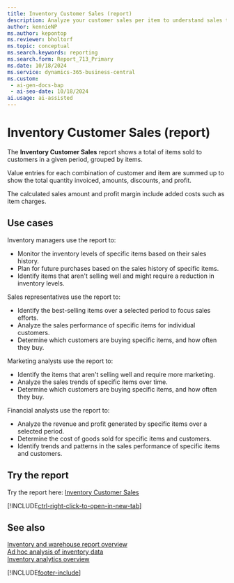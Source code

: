 ```yaml
---
title: Inventory Customer Sales (report)
description: Analyze your customer sales per item to understand sales trends, optimize inventory management, and improve marketing efforts. Assess the relationship between discounts, sales amounts, and volume of item sales.
author: kennieNP
ms.author: kepontop
ms.reviewer: bholtorf
ms.topic: conceptual
ms.search.keywords: reporting
ms.search.form: Report_713_Primary
ms.date: 10/18/2024
ms.service: dynamics-365-business-central
ms.custom:
 - ai-gen-docs-bap
 - ai-seo-date: 10/18/2024
ai.usage: ai-assisted
---
```


# Inventory Customer Sales (report)

The **Inventory Customer Sales** report shows a total of items sold to customers in a given period, grouped by items.

Value entries for each combination of customer and item are summed up to show the total quantity invoiced, amounts, discounts, and profit.

The calculated sales amount and profit margin include added costs such as item charges.

## Use cases

<!-- 
Prompt

Below is a report in an ERP system. Provide 3-4 use cases for different personas working with inventory.
Format like this:    
  
As a <persona>, use the report to    
* use case 1  
* use case 2    

Do not capitalize the persona names. 

## Report description


### What the report does
Shows a total of items sold to customers in the given date period, grouped by items.

Value entries for each customer/item combination is summed up to calculate the total invoiced quantity, amount, discount and profit.

Added costs such as item charges are also included in the calculated sales amount & profit margin.

### Use cases
Analyse your customer sales per item to understand sales trends, optimise inventory management and improve marketing efforts.

Assess the relationship between discounts, sales amount and volume of item sales.

Please include your data sources and URLs

-->

Inventory managers use the report to:

* Monitor the inventory levels of specific items based on their sales history.
* Plan for future purchases based on the sales history of specific items.
* Identify items that aren't selling well and might require a reduction in inventory levels.

Sales representatives use the report to:

* Identify the best-selling items over a selected period to focus sales efforts.
* Analyze the sales performance of specific items for individual customers.
* Determine which customers are buying specific items, and how often they buy.

Marketing analysts use the report to:

* Identify the items that aren't selling well and require more marketing.
* Analyze the sales trends of specific items over time.
* Determine which customers are buying specific items, and how often they buy.

Financial analysts use the report to:

* Analyze the revenue and profit generated by specific items over a selected period.
* Determine the cost of goods sold for specific items and customers.
* Identify trends and patterns in the sales performance of specific items and customers.

## Try the report

Try the report here: [Inventory Customer Sales](https://businesscentral.dynamics.com?report=713)

[!INCLUDE[ctrl-right-click-to-open-in-new-tab](../includes/ctrl-right-click-to-open-in-new-tab.md)]

## See also

[Inventory and warehouse report overview](../inventory-WMS-reports.md)  
[Ad hoc analysis of inventory data](../ad-hoc-analysis-inventory.md)  
[Inventory analytics overview](../inventory-analytics-overview.md)  

[!INCLUDE[footer-include](../includes/footer-banner.md)]
